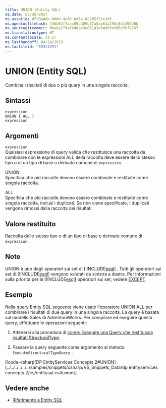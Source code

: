 ```yaml
---
title: UNION (Entity SQL)
ms.date: 03/30/2017
ms.assetid: df98a4db-b00d-4c8b-bd74-0d285f27e1df
ms.openlocfilehash: 736b92f7aac89c309b37a8ac61a295c8d1495d6b
ms.sourcegitcommit: 0be8a279af6d8a43e03141e349d3efd5d35f8767
ms.translationtype: HT
ms.contentlocale: it-IT
ms.lasthandoff: 04/18/2019
ms.locfileid: "59323291"
---
```

# <a name="union-entity-sql"></a>UNION (Entity SQL)
Combina i risultati di due o più query in una singola raccolta.  
  
## <a name="syntax"></a>Sintassi  
  
```  
expression  
UNION [ ALL ]  
expression  
```  
  
## <a name="arguments"></a>Argomenti  
 `expression`  
 Qualsiasi espressione di query valida che restituisce una raccolta da combinare con le espressioni ALL della raccolta deve essere dello stesso tipo o di un tipo di base o derivato comune di `expression`.  
  
 UNION  
 Specifica che più raccolte devono essere combinate e restituite come singola raccolta.  
  
 ALL  
 Specifica che più raccolte devono essere combinate e restituite come singola raccolta, inclusi i duplicati. Se non viene specificato, i duplicati vengono rimossi dalla raccolta dei risultati.  
  
## <a name="return-value"></a>Valore restituito  
 Raccolta dello stesso tipo o di un tipo di base o derivato comune di `expression`.  
  
## <a name="remarks"></a>Note  
 UNION è uno degli operatori sui set di [!INCLUDE[esql](../../../../../../includes/esql-md.md)] . Tutti gli operatori sui set di [!INCLUDE[esql](../../../../../../includes/esql-md.md)] vengono valutati da sinistra a destra. Per informazioni sulla priorità per la [!INCLUDE[esql](../../../../../../includes/esql-md.md)] operatori sui set, vedere [EXCEPT](../../../../../../docs/framework/data/adonet/ef/language-reference/except-entity-sql.md).  
  
## <a name="example"></a>Esempio  
 Nella query Entity SQL seguente viene usato l'operatore UNION ALL per combinare i risultati di due query in una singola raccolta. La query è basata sul modello Sales di AdventureWorks. Per compilare ed eseguire questa query, effettuare le operazioni seguenti:  
  
1. Attenersi alla procedura di [come: Eseguire una Query che restituisce risultati StructuralType](../../../../../../docs/framework/data/adonet/ef/how-to-execute-a-query-that-returns-structuraltype-results.md).  
  
2. Passare la query seguente come argomento al metodo `ExecuteStructuralTypeQuery` :  
  
 [!code-csharp[DP EntityServices Concepts 2#UNION](../../../../../../samples/snippets/csharp/VS_Snippets_Data/dp entityservices concepts 2/cs/entitysql.cs#union)]  
  
## <a name="see-also"></a>Vedere anche

- [Riferimento a Entity SQL](../../../../../../docs/framework/data/adonet/ef/language-reference/entity-sql-reference.md)
